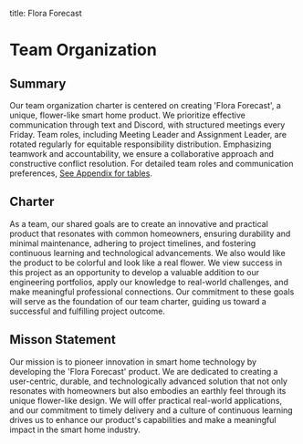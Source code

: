 
title: Flora Forecast  

# Team Organization  
## Summary  
Our team organization charter is centered on creating 'Flora Forecast', a unique, flower-like smart home product. We prioritize effective communication through text and Discord, with structured meetings every Friday. Team roles, including Meeting Leader and Assignment Leader, are rotated regularly for equitable responsibility distribution. Emphasizing teamwork and accountability, we ensure a collaborative approach and constructive conflict resolution. For detailed team roles and communication preferences, [See Appendix for tables](Appendix.md). 

## Charter  
As a team, our shared goals are to create an innovative and practical product that resonates with common homeowners, ensuring durability and minimal maintenance, adhering to project timelines, and fostering continuous learning and technological advancements. We also would like the product to be colorful and look like a real flower. We view success in this project as an opportunity to develop a valuable addition to our engineering portfolios, apply our knowledge to real-world challenges, and make meaningful professional connections. Our commitment to these goals will serve as the foundation of our team charter, guiding us toward a successful and fulfilling project outcome.
  

## Misson Statement  
Our mission is to pioneer innovation in smart home technology by developing the 'Flora Forecast' product. We are dedicated to creating a user-centric, durable, and technologically advanced solution that not only resonates with homeowners but also embodies an earthly feel through its unique flower-like design. We will offer practical real-world applications, and our commitment to timely delivery and a culture of continuous learning drives us to enhance our product's capabilities and make a meaningful impact in the smart home industry.



